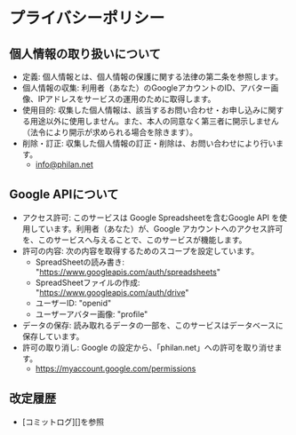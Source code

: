 # プライバシーポリシー

## 個人情報の取り扱いについて

- 定義: 個人情報とは、個人情報の保護に関する法律の第二条を参照します。
- 個人情報の収集: 利用者（あなた）のGoogleアカウントのID、アバター画像、IPアドレスをサービスの運用のために取得します。
- 使用目的: 収集した個人情報は、該当するお問い合わせ・お申し込みに関する用途以外に使用しません。また、本人の同意なく第三者に開示しません（法令により開示が求められる場合を除きます）。
- 削除・訂正: 収集した個人情報の訂正・削除は、お問い合わせにより行います。
  - <info@philan.net>

## Google APIについて

- アクセス許可: このサービスは Google Spreadsheetを含むGoogle API を使用しています。利用者（あなた）が、Google アカウントへのアクセス許可を、このサービスへ与えることで、このサービスが機能します。
- 許可の内容: 次の内容を取得するためのスコープを設定しています。
    - SpreadSheetの読み書き: "https://www.googleapis.com/auth/spreadsheets"
    - SpreadSheetファイルの作成: "https://www.googleapis.com/auth/drive"
    - ユーザーID: "openid"
    - ユーザーアバター画像: "profile"
- データの保存: 読み取れるデータの一部を、このサービスはデータベースに保存しています。
- 許可の取り消し: Google の設定から、「philan.net」への許可を取り消せます。
  - <https://myaccount.google.com/permissions>

## 改定履歴

- [コミットログ][]を参照
